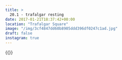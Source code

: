 ```yaml
---
title: >
  20.1 - trafalgar resting
date: 2017-01-21T18:37:42+00:00
location: "Trafalgar Square"
image: "/img/3cf4847dd60b8905ddd396df0247c1ad.jpg"
draft: false
instagram: true
---
```


{{<photo src="/img/3cf4847dd60b8905ddd396df0247c1ad.jpg">}}
